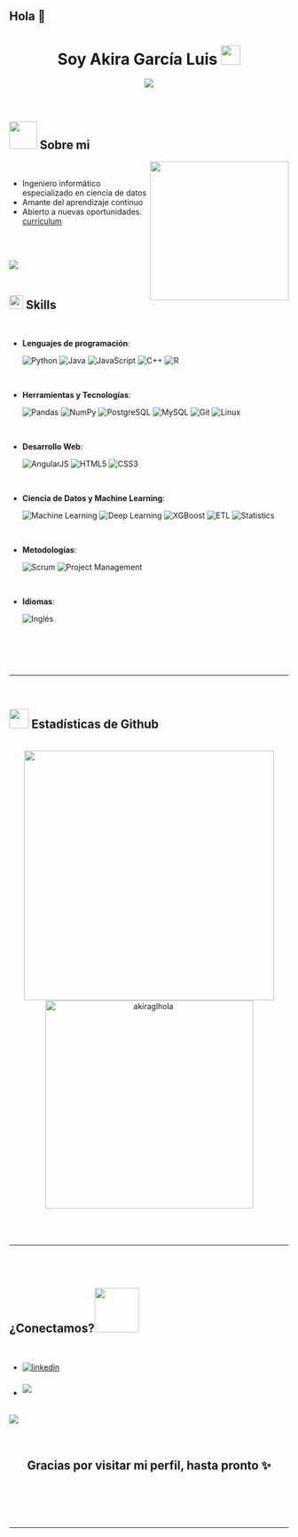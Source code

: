 ## Hola 👋

<h1 align="center"><b>Soy Akira García Luis </b><img src="https://media.giphy.com/media/hvRJCLFzcasrR4ia7z/giphy.gif" width="35"></h1>
<!--  -->
<p align="center">
  <a href="https://github.com/DenverCoder1/readme-typing-svg"><img src="https://readme-typing-svg.herokuapp.com?font=Time+New+Roman&color=cyan&size=25&center=true&vCenter=true&width=600&height=100&lines=Akira+Garcia+Luis..&hearts;++;Aprendizaje+continuo;Data+Science;Creativo,+Multidisciplinar;Amante+de+aprender+cosas+nuevas..<3"></a>
</p>


<br>



	
## <picture><img src = "https://github.com/akiraglhola/akiraglhola/raw/main/assets/mdImages/about_me.gif" width = 50px></picture> **Sobre mi**

<picture> <img align="right" src="https://github.com/akiraglhola/akiraglhola/raw/main/assets/mdImages/Right_Side.gif" width = 250px></picture>

<br>

- Ingeniero informático especializado en ciencia de datos
- Amante del aprendizaje continuo
- Abierto a nuevas oportunidades. [currículum](https://drive.google.com/file/d/15TN5gOrf7XU0jjcTjXGPkmcuwGk52Al_/view?usp=sharing)


<br><br>

<img src="https://user-images.githubusercontent.com/73097560/115834477-dbab4500-a447-11eb-908a-139a6edaec5c.gif"><br><br>

## <img src="https://media2.giphy.com/media/QssGEmpkyEOhBCb7e1/giphy.gif?cid=ecf05e47a0n3gi1bfqntqmob8g9aid1oyj2wr3ds3mg700bl&rid=giphy.gif" width ="25"><b> Skills</b>
<br>

<p align="center">

- **Lenguajes de programación**:

    ![Python](https://img.shields.io/badge/Python%20-%2314354C.svg?style=for-the-badge&logo=python&logoColor=white)
    ![Java](https://img.shields.io/badge/Java%20-%23ED8B00.svg?style=for-the-badge&logo=java&logoColor=white)
    ![JavaScript](https://img.shields.io/badge/JavaScript%20-%23F7DF1E.svg?style=for-the-badge&logo=javascript&logoColor=black)
    ![C++](https://img.shields.io/badge/C++%20-%2300599C.svg?style=for-the-badge&logo=c%2B%2B&logoColor=white)
    ![R](https://img.shields.io/badge/R%20-%23276DC3.svg?style=for-the-badge&logo=r&logoColor=white)

<br>   

- **Herramientas y Tecnologías**:

    ![Pandas](https://img.shields.io/badge/Pandas%20-%23150458.svg?style=for-the-badge&logo=pandas&logoColor=white)
    ![NumPy](https://img.shields.io/badge/NumPy%20-%23013243.svg?style=for-the-badge&logo=numpy&logoColor=white)
    ![PostgreSQL](https://img.shields.io/badge/PostgreSQL%20-%23336791.svg?style=for-the-badge&logo=postgresql&logoColor=white)
    ![MySQL](https://img.shields.io/badge/MySQL-%2300f.svg?style=for-the-badge&logo=mysql&logoColor=white)
    ![Git](https://img.shields.io/badge/Git-%23F05033.svg?style=for-the-badge&logo=git&logoColor=white)
    ![Linux](https://img.shields.io/badge/Linux-%23FCC624.svg?style=for-the-badge&logo=linux&logoColor=black)

<br>

- **Desarrollo Web**:

    ![AngularJS](https://img.shields.io/badge/AngularJS%20-%23E23237.svg?style=for-the-badge&logo=angularjs&logoColor=white)
    ![HTML5](https://img.shields.io/badge/HTML5%20-%23E34F26.svg?style=for-the-badge&logo=html5&logoColor=white)
    ![CSS3](https://img.shields.io/badge/CSS%20-%231572B6.svg?style=for-the-badge&logo=css3&logoColor=white)

<br>

- **Ciencia de Datos y Machine Learning**:

    ![Machine Learning](https://img.shields.io/badge/Machine%20Learning-%2300C4CC.svg?style=for-the-badge&logo=ml&logoColor=white)
    ![Deep Learning](https://img.shields.io/badge/Deep%20Learning-%2300C4CC.svg?style=for-the-badge&logo=dl&logoColor=white)
    ![XGBoost](https://img.shields.io/badge/XGBoost-%23EA4500.svg?style=for-the-badge&logo=xgboost&logoColor=white)
    ![ETL](https://img.shields.io/badge/ETL-%234B8BBE.svg?style=for-the-badge&logo=etl&logoColor=white)
    ![Statistics](https://img.shields.io/badge/Estadística-%230077B5.svg?style=for-the-badge&logo=statistics&logoColor=white)

<br>

- **Metodologías**:

    ![Scrum](https://img.shields.io/badge/Scrum-%23A1B9F8.svg?style=for-the-badge&logo=scrum&logoColor=black)
    ![Project Management](https://img.shields.io/badge/Gestión%20de%20proyectos-%238DD6F9.svg?style=for-the-badge&logo=management&logoColor=black)

<br>

- **Idiomas**:

    ![Inglés](https://img.shields.io/badge/Inglés-B1-blue?style=for-the-badge&logo=language&logoColor=white)

<br>

</p>

<br>
<br>

-----

<br>


## <img src="https://media.giphy.com/media/iY8CRBdQXODJSCERIr/giphy.gif" width="35"><b> Estadísticas de Github </b>
<br>

<div align="center">

<a href="https://github.com/akiraglhola/">
  <img src="https://github-readme-stats.vercel.app/api?username=akiraglhola&include_all_commits=true&count_private=true&show_icons=true&line_height=20&title_color=7A7ADB&icon_color=2234AE&text_color=D3D3D3&bg_color=0,000000,130F40" width="450"/>
  <img src="https://github-readme-stats.vercel.app/api/top-langs?username=akiraglhola&show_icons=true&locale=en&layout=compact&line_height=20&title_color=7A7ADB&icon_color=2234AE&text_color=D3D3D3&bg_color=0,000000,130F40" width="375"  alt="akiraglhola"/>

</a>
</div>

<br>
<br>
<br>

-----

<br>
<br>

## <b> ¿Conectamos?</b><img src="https://github.com/akiraglhola/akiraglhola/raw/main/assets/mdImages/handshake.gif" width ="80">
<br>
<div align='left'>

<ul>

<li>
<a href="https://linkedin.com/in/akiragarcialuis" target="_blank">
<img src="https://img.shields.io/badge/linkedin:  akiragarcialuis-%2300acee.svg?color=405DE6&style=for-the-badge&logo=linkedin&logoColor=white" alt=linkedin style="margin-bottom: 5px;"/>
</a>
</li>

<br>

<li>
<a href="mailto:akiragl.job@gmail.com" target="_blank">
<img src="https://img.shields.io/badge/gmail:  akiragl.job@gmail.com-%23EA4335.svg?style=for-the-badge&logo=gmail&logoColor=white" t=mail style="margin-bottom: 5px;" />
</a>
</li>
	
</ul>
</div>

<br>
<img src="https://user-images.githubusercontent.com/73097560/115834477-dbab4500-a447-11eb-908a-139a6edaec5c.gif">
<br>
<br>
<br>

<div align='center'>

## <b>Gracias por visitar mi perfil, hasta pronto ✨</b>

</div>
<br>
<br>
<br>
<br>

---

<br>

